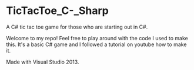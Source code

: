 TicTacToe_C-_Sharp
==================

A C# tic tac toe game for those who are starting out in C#. 

Welcome to my repo! Feel free to play around with the code I used to make this. It's a basic C# game and I followed a tutorial on youtube how to make it.

Made with Visual Studio 2013. 
